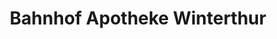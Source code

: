 ---
title: "Bahnhof Apotheke Winterthur"
url: /winterthur/bahnhof-apotheke-winterthur/
shop: Drogerie
---